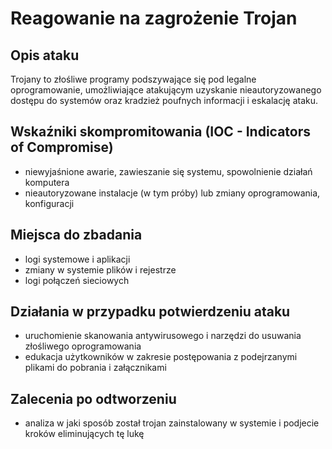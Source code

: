 # Reagowanie na zagrożenie Trojan

## Opis ataku

Trojany to złośliwe programy podszywające się pod legalne oprogramowanie, umożliwiające atakującym uzyskanie nieautoryzowanego dostępu do systemów oraz kradzież poufnych informacji i eskalację ataku.

## Wskaźniki skompromitowania (IOC - Indicators of Compromise)

- niewyjaśnione awarie, zawieszanie się systemu, spowolnienie działań komputera
- nieautoryzowane instalacje (w tym próby) lub zmiany oprogramowania, konfiguracji

## Miejsca do zbadania

- logi systemowe i aplikacji
- zmiany w systemie plików i rejestrze
- logi połączeń sieciowych

## Działania w przypadku potwierdzeniu ataku

- uruchomienie skanowania antywirusowego i narzędzi do usuwania złośliwego oprogramowania
- edukacja użytkowników w zakresie postępowania z podejrzanymi plikami do pobrania i załącznikami

## Zalecenia po odtworzeniu

- analiza w jaki sposób został trojan zainstalowany w systemie i podjecie kroków eliminujących tę lukę
